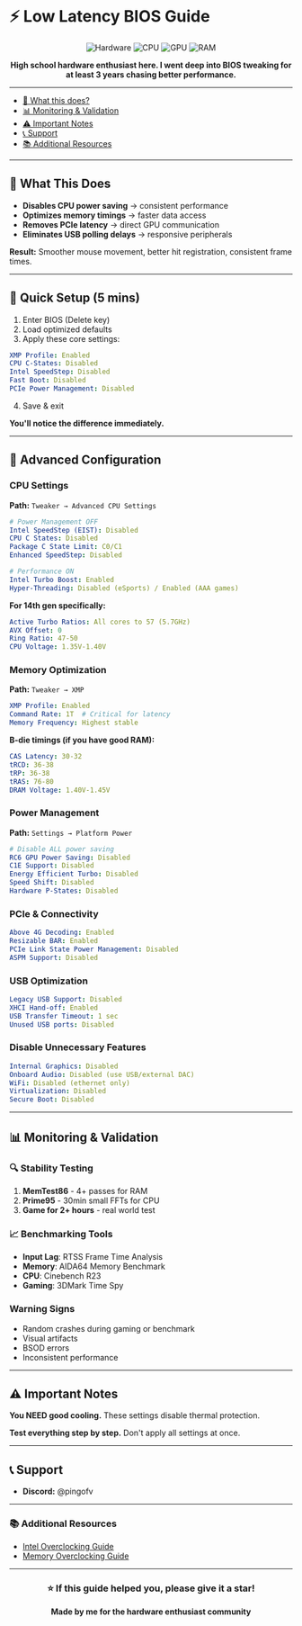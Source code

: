 # ⚡ Low Latency BIOS Guide

<div align="center">

![Hardware](https://img.shields.io/badge/Hardware-Z690_UD-blue?style=for-the-badge)
![CPU](https://img.shields.io/badge/CPU-i9_14900KF-red?style=for-the-badge)
![GPU](https://img.shields.io/badge/GPU-RTX_3070_Ti-green?style=for-the-badge)
![RAM](https://img.shields.io/badge/RAM-32GB_B--die-orange?style=for-the-badge)

**High school hardware enthusiast here. I went deep into BIOS tweaking for at least 3 years chasing better performance.**

</div>

---

- [🎯 What this does? ](#-what-this-does)
- [📊 Monitoring & Validation](#-monitoring--validation)
- [⚠️ Important Notes](#-important-notes)
- [📞 Support](#-support)
- [📚 Additional Resources](#-additional-resources)
---

## 🎯 What This Does

- **Disables CPU power saving** → consistent performance
- **Optimizes memory timings** → faster data access  
- **Removes PCIe latency** → direct GPU communication
- **Eliminates USB polling delays** → responsive peripherals

**Result:** Smoother mouse movement, better hit registration, consistent frame times.

---

## 🚀 Quick Setup (5 mins)

1. Enter BIOS (Delete key)
2. Load optimized defaults
3. Apply these core settings:

```yaml
XMP Profile: Enabled
CPU C-States: Disabled  
Intel SpeedStep: Disabled
Fast Boot: Disabled
PCIe Power Management: Disabled
```

4. Save & exit

**You'll notice the difference immediately.**

---

## 🔧 Advanced Configuration

### CPU Settings
**Path:** `Tweaker → Advanced CPU Settings`

```yaml
# Power Management OFF
Intel SpeedStep (EIST): Disabled
CPU C States: Disabled
Package C State Limit: C0/C1
Enhanced SpeedStep: Disabled

# Performance ON  
Intel Turbo Boost: Enabled
Hyper-Threading: Disabled (eSports) / Enabled (AAA games)
```

**For 14th gen specifically:**
```yaml
Active Turbo Ratios: All cores to 57 (5.7GHz)
AVX Offset: 0
Ring Ratio: 47-50
CPU Voltage: 1.35V-1.40V
```

### Memory Optimization
**Path:** `Tweaker → XMP`

```yaml
XMP Profile: Enabled
Command Rate: 1T  # Critical for latency
Memory Frequency: Highest stable
```

**B-die timings (if you have good RAM):**
```yaml
CAS Latency: 30-32
tRCD: 36-38
tRP: 36-38  
tRAS: 76-80
DRAM Voltage: 1.40V-1.45V
```

### Power Management
**Path:** `Settings → Platform Power`

```yaml
# Disable ALL power saving
RC6 GPU Power Saving: Disabled
C1E Support: Disabled
Energy Efficient Turbo: Disabled
Speed Shift: Disabled
Hardware P-States: Disabled
```

### PCIe & Connectivity
```yaml
Above 4G Decoding: Enabled
Resizable BAR: Enabled  
PCIe Link State Power Management: Disabled
ASPM Support: Disabled
```

### USB Optimization
```yaml
Legacy USB Support: Disabled
XHCI Hand-off: Enabled
USB Transfer Timeout: 1 sec
Unused USB ports: Disabled
```

### Disable Unnecessary Features
```yaml
Internal Graphics: Disabled
Onboard Audio: Disabled (use USB/external DAC)
WiFi: Disabled (ethernet only)
Virtualization: Disabled
Secure Boot: Disabled
```

---

## 📊 Monitoring & Validation

### 🔍 Stability Testing
1. **MemTest86** - 4+ passes for RAM
2. **Prime95** - 30min small FFTs for CPU
3. **Game for 2+ hours** - real world test

### 📈 Benchmarking Tools
- **Input Lag**: RTSS Frame Time Analysis
- **Memory**: AIDA64 Memory Benchmark  
- **CPU**: Cinebench R23
- **Gaming**: 3DMark Time Spy

### Warning Signs
- Random crashes during gaming or benchmark
- Visual artifacts
- BSOD errors
- Inconsistent performance

---

## ⚠️ Important Notes

**You NEED good cooling.** These settings disable thermal protection.

**Test everything step by step.** Don't apply all settings at once.

---

## 📞 Support

- **Discord:** @pingofv

---

### 📚 Additional Resources
- [Intel Overclocking Guide](https://www.intel.com/content/www/us/en/gaming/overclocking-intel-processors.html)
- [Memory Overclocking Guide](https://github.com/integralfx/MemTestHelper)

---

<div align="center">

### ⭐ If this guide helped you, please give it a star!

**Made by me for the hardware enthusiast community**

</div>
